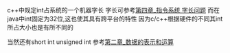 c++中规定int占系统的一个机器字长
字长可参考[第四章_指令系统 字长问题](../王道计组/第四章_指令系统#####字长问题)
而在java中int固定为32位,这也使其具有跨平台的特性
因为c/c++根据硬件的不同其int所占大小也是有所不同的

当然还有short int
unsigned int  参考[第二章_数据的表示和运算]()